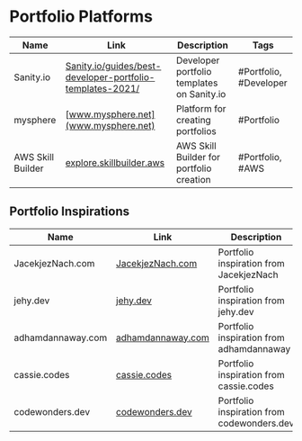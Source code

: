 

# Portfolio Platforms

| Name                  | Link                                                        | Description                                | Tags                 |
| --------------------- | ----------------------------------------------------------- | ------------------------------------------ | -------------------- |
| Sanity.io             | [Sanity.io/guides/best-developer-portfolio-templates-2021/](https://Sanity.io/guides/best-developer-portfolio-templates-2021/) | Developer portfolio templates on Sanity.io | #Portfolio, #Developer  |
| mysphere              | [www.mysphere.net](www.mysphere.net)                          | Platform for creating portfolios           | #Portfolio           |
| AWS Skill Builder     | [explore.skillbuilder.aws](https://explore.skillbuilder.aws) | AWS Skill Builder for portfolio creation   | #Portfolio, #AWS     |

## Portfolio Inspirations

| Name                  | Link                                                  | Description                                | Tags                 |
| --------------------- | ----------------------------------------------------- | ------------------------------------------ | -------------------- |
| JacekjezNach.com      | [JacekjezNach.com](https://JacekjezNach.com)           | Portfolio inspiration from JacekjezNach    | #Portfolio, #Inspiration |
| jehy.dev              | [jehy.dev](https://jehy.dev)                           | Portfolio inspiration from jehy.dev        | #Portfolio, #Inspiration |
| adhamdannaway.com     | [adhamdannaway.com](https://adhamdannaway.com)         | Portfolio inspiration from adhamdannaway   | #Portfolio, #Inspiration |
| cassie.codes          | [cassie.codes](https://cassie.codes)                   | Portfolio inspiration from cassie.codes    | #Portfolio, #Inspiration |
| codewonders.dev       | [codewonders.dev](https://codewonders.dev)             | Portfolio inspiration from codewonders.dev | #Portfolio, #Inspiration |
